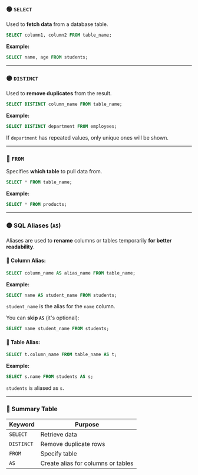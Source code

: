 

### 🟢 `SELECT`

Used to **fetch data** from a database table.

```sql
SELECT column1, column2 FROM table_name;
```

**Example:**
```sql
SELECT name, age FROM students;
```

---

### 🟣 `DISTINCT`

Used to **remove duplicates** from the result.

```sql
SELECT DISTINCT column_name FROM table_name;
```

**Example:**
```sql
SELECT DISTINCT department FROM employees;
```

If `department` has repeated values, only unique ones will be shown.

---

### 🔵 `FROM`

Specifies **which table** to pull data from.

```sql
SELECT * FROM table_name;
```

**Example:**
```sql
SELECT * FROM products;
```

---

### 🟡 SQL Aliases (`AS`)

Aliases are used to **rename** columns or tables temporarily **for better readability**.

#### 🔸 Column Alias:
```sql
SELECT column_name AS alias_name FROM table_name;
```

**Example:**
```sql
SELECT name AS student_name FROM students;
```
`student_name` is the alias for the `name` column.

You can **skip `AS`** (it's optional):
```sql
SELECT name student_name FROM students;
```

#### 🔹 Table Alias:
```sql
SELECT t.column_name FROM table_name AS t;
```

**Example:**
```sql
SELECT s.name FROM students AS s;
```
`students` is aliased as `s`.

---

### 🧠 Summary Table

| Keyword   | Purpose                                |
|-----------|----------------------------------------|
| `SELECT`  | Retrieve data                          |
| `DISTINCT`| Remove duplicate rows                  |
| `FROM`    | Specify table                          |
| `AS`      | Create alias for columns or tables     |
